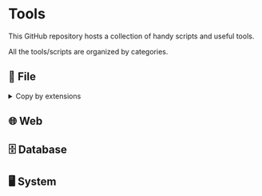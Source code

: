 # Tools

This GitHub repository hosts a collection of handy scripts and useful tools.

All the tools/scripts are organized by categories.

## 📂 File

<details><summary>Copy by extensions</summary>

[copy_by_extensions.py](./copy_by_extensions.py) : Copy files by extensions from a source directory to a destination directory.

</details>

## 🌐 Web

## 🗄️ Database

## 🖥️ System